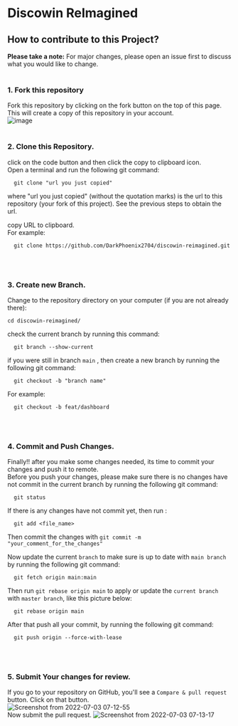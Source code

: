# Discowin ReImagined
## How to contribute to this Project?
**Please take a note:**
For major changes, please open an issue first to discuss what you would like to change.
<br/><br/>

### **1. Fork this repository**
Fork this repository by clicking on the fork button on the top of this page. This will create a copy of this repository in your account. <br/>
![image](https://user-images.githubusercontent.com/40418196/177019964-cd99535e-6be4-4bbe-926a-671993e4c096.png) <br/>
<br/>

### **2. Clone this Repository.**
click on the code button and then click the copy to clipboard icon.  <br/>
Open a terminal and run the following git command: <br/>

  ```
    git clone "url you just copied"   
  ```  
where "url you just copied" (without the quotation marks) is the url to this repository (your fork of this project). See the previous steps to obtain the url.  <br/>

copy URL to clipboard. <br/>
For example:  <br/>

  ```
    git clone https://github.com/DarkPhoenix2704/discowin-reimagined.git
   ```
<br/>
<br/>

### **3. Create new Branch.**

Change to the repository directory on your computer (if you are not already there): <br/>
  ```
  cd discowin-reimagined/
  ```
check the current branch by running this command: <br/>
  ```
    git branch --show-current
  ``` 
if you were still in branch `main` , then create a new branch by running the following git command: <br/>
  ```
    git checkout -b "branch name"
  ``` 
For example: <br/>
  ```
    git checkout -b feat/dashboard
  ``` 
  <br/>
  <br/>

### **4. Commit and Push Changes.**
Finally!! after you make some changes needed, its time to commit your changes and push it to remote. <br/>
Before you push your changes, please make sure there is no changes have not commit in the current branch by running the following git command: <br/>
  ```
    git status
  ``` 
If there is any changes have not commit yet, then run : <br/>
  ```
    git add <file_name>
  ```
Then commit the changes with `git commit -m "your_comment_for_the_changes"` <br/>

Now update the current `branch` to make sure is up to date with `main branch` by running the following git command: <br/>
  ```
    git fetch origin main:main
  ``` 

Then run `git rebase origin main` to apply or update the `current branch` with `master branch`, like this picture below: <br/>
  ```
    git rebase origin main
  ``` 
  
After that push all your commit, by running the following git command: <br/>
  ```
    git push origin --force-with-lease
  ```  
  <br/>
  <br/>

### **5. Submit Your changes for review.**
If you go to your repository on GitHub, you'll see a `Compare & pull request` button. Click on that button. <br/>
![Screenshot from 2022-07-03 07-12-55](https://user-images.githubusercontent.com/40418196/177019840-b1a19e48-bfe2-4fbf-a43d-9153b0ff41fd.png)<br/>
Now submit the pull request.
![Screenshot from 2022-07-03 07-13-17](https://user-images.githubusercontent.com/40418196/177019860-4cf92455-7f13-40dd-9fe2-44b55e6058b7.png)
